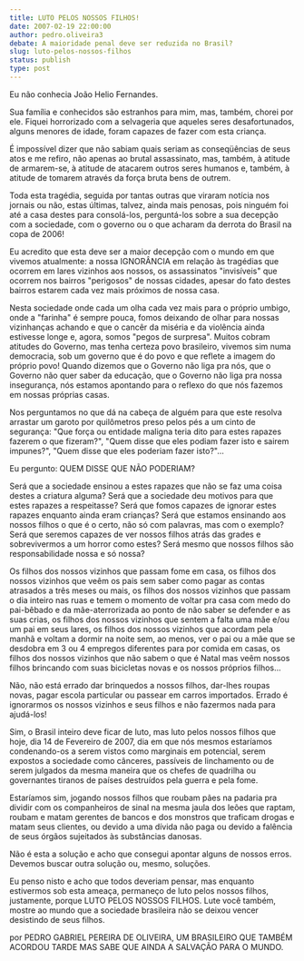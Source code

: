 ```yaml
---
title: LUTO PELOS NOSSOS FILHOS!
date: 2007-02-19 22:00:00
author: pedro.oliveira3
debate: A maioridade penal deve ser reduzida no Brasil?
slug: luto-pelos-nossos-filhos
status: publish 
type: post
---
```


Eu não conhecia João Helio Fernandes.  

  

Sua família e conhecidos são estranhos para mim, mas, também, chorei por ele. Fiquei horrorizado com a selvageria que aqueles seres desafortunados, alguns menores de idade, foram capazes de fazer com esta criança.   

  

É impossível dizer que não sabiam quais seriam as conseqüências de seus atos e me refiro, não apenas ao brutal assassinato, mas, também, à atitude de armarem-se, à atitude de atacarem outros seres humanos e, também, à atitude de tomarem através da força bruta bens de outrem.   

  

Toda esta tragédia, seguida por tantas outras que viraram notícia nos jornais ou não, estas últimas, talvez, ainda mais penosas, pois ninguém foi até a casa destes para consolá-los, perguntá-los sobre a sua decepção com a sociedade, com o governo ou o que acharam da derrota do Brasil na copa de 2006!   

  

Eu acredito que esta deve ser a maior decepção com o mundo em que vivemos atualmente: a nossa IGNORÂNCIA em relação às tragédias que ocorrem em lares vizinhos aos nossos, os assassinatos "invisíveis" que ocorrem nos bairros "perigosos" de nossas cidades, apesar do fato destes bairros estarem cada vez mais próximos de nossa casa.   

  

Nesta sociedade onde cada um olha cada vez mais para o próprio umbigo, onde a "farinha" é sempre pouca, fomos deixando de olhar para nossas vizinhanças achando e que o cancêr da miséria e da violência ainda estivesse longe e, agora, somos "pegos de surpresa". Muitos cobram atitudes do Governo, mas tenha certeza povo brasileiro, vivemos sim numa democracia, sob um governo que é do povo e que reflete a imagem do próprio povo! Quando dizemos que o Governo não liga pra nós, que o Governo não quer saber da educação, que o Governo não liga pra nossa insegurança, nós estamos apontando para o reflexo do que nós fazemos em nossas próprias casas.   

Nos perguntamos no que dá na cabeça de alguém para que este resolva arrastar um garoto por quilômetros preso pelos pés a um cinto de segurança: "Que força ou entidade maligna teria dito para estes rapazes fazerem o que fizeram?", "Quem disse que eles podiam fazer isto e sairem impunes?", "Quem disse que eles poderiam fazer isto?"...   

Eu pergunto: QUEM DISSE QUE NÃO PODERIAM?  

Será que a sociedade ensinou a estes rapazes que não se faz uma coisa destes a criatura alguma? Será que a sociedade deu motivos para que estes rapazes a respeitasse? Será que fomos capazes de ignorar estes rapazes enquanto ainda eram crianças? Será que estamos ensinando aos nossos filhos o que é o certo, não só com palavras, mas com o exemplo? Será que seremos capazes de ver nossos filhos atrás das grades e sobrevivermos a um horror como estes? Será mesmo que nossos filhos são responsabilidade nossa e só nossa?   

Os filhos dos nossos vizinhos que passam fome em casa, os filhos dos nossos vizinhos que veêm os pais sem saber como pagar as contas atrasados a três meses ou mais, os filhos dos nossos vizinhos que passam o dia inteiro nas ruas e temem o momento de voltar pra casa com medo do pai-bêbado e da mãe-aterrorizada ao ponto de não saber se defender e as suas crias, os filhos dos nossos vizinhos que sentem a falta uma mãe e/ou um pai em seus lares, os filhos dos nossos vizinhos que acordam pela manhã e voltam a dormir na noite sem, ao menos, ver o pai ou a mãe que se desdobra em 3 ou 4 empregos diferentes para por comida em casas, os filhos dos nossos vizinhos que não sabem o que é Natal mas veêm nossos filhos brincando com suas bicicletas novas e os nossos próprios filhos...   

  

Não, não está errado dar brinquedos a nossos filhos, dar-lhes roupas novas, pagar escola particular ou passear em carros importados. Errado é ignorarmos os nossos vizinhos e seus filhos e não fazermos nada para ajudá-los!   

Sim, o Brasil inteiro deve ficar de luto, mas luto pelos nossos filhos que hoje, dia 14 de Fevereiro de 2007, dia em que nós mesmos estaríamos condenando-os a serem vistos como marginais em potencial, serem expostos a sociedade como cânceres, passíveis de linchamento ou de serem julgados da mesma maneira que os chefes de quadrilha ou governantes tiranos de países destruídos pela guerra e pela fome.   

Estaríamos sim, jogando nossos filhos que roubam pães na padaria pra dividir com os companheiros de sinal na mesma jaula dos leões que raptam, roubam e matam gerentes de bancos e dos monstros que traficam drogas e matam seus clientes, ou devido a uma dívida não paga ou devido a falência de seus órgãos sujeitados às substâncias danosas.   

  

Não é esta a solução e acho que consegui apontar alguns de nossos erros. Devemos buscar outra solução ou, mesmo, soluções.  

  

Eu penso nisto e acho que todos deveriam pensar, mas enquanto estivermos sob esta ameaça, permaneço de luto pelos nossos filhos, justamente, porque LUTO PELOS NOSSOS FILHOS. Lute você também, mostre ao mundo que a sociedade brasileira não se deixou vencer desistindo de seus filhos.   

  

  

por PEDRO GABRIEL PEREIRA DE OLIVEIRA, UM BRASILEIRO QUE TAMBÉM ACORDOU TARDE MAS SABE QUE AINDA A SALVAÇÃO PARA O MUNDO.
